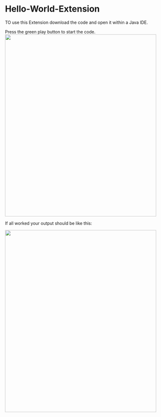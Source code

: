 # Hello-World-Extension

TO use this Extension download the code and open it within a Java IDE.

Press the green play button to start the code.
<img src="pic_1" width="500" height="600">

If all worked your output should be like this:

<img src="pic_2" width="500" height="600">